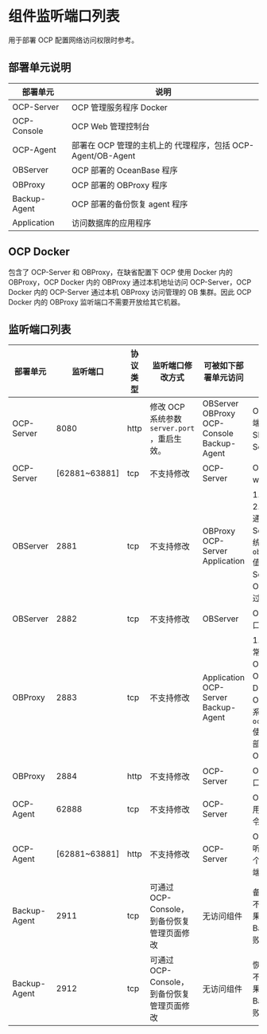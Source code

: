 组件监听端口列表
=============================

用于部署 OCP 配置网络访问权限时参考。

部署单元说明
---------------------------

|     部署单元     |                     说明                     |
|--------------|--------------------------------------------|
| OCP-Server   | OCP 管理服务程序 Docker                          |
| OCP-Console  | OCP Web 管理控制台                              |
| OCP-Agent    | 部署在 OCP 管理的主机上的 代理程序，包括 OCP-Agent/OB-Agent |
| OBServer     | OCP 部署的 OceanBase 程序                       |
| OBProxy      | OCP 部署的 OBProxy 程序                         |
| Backup-Agent | OCP 部署的备份恢复 agent 程序                       |
| Application  | 访问数据库的应用程序                                 |

**OCP Docker**
-----------------------------------

包含了 OCP-Server 和 OBProxy，在缺省配置下 OCP 使用 Docker 内的 OBProxy，OCP Docker 内的 OBProxy 通过本机地址访问 OCP-Server，OCP Docker 内的 OCP-Server 通过本机 OBProxy 访问管理的 OB 集群。因此 OCP Docker 内的 OBProxy 监听端口不需要开放给其它机器。

监听端口列表
---------------------------

|     部署单元     |       监听端口       | 协议类型 |                               监听端口修改方式                               |                                        可被如下部署单元访问                                         |                                                                                                                                                                        备注                                                                                                                                                                         |
|--------------|------------------|------|----------------------------------------------------------------------|-------------------------------------------------------------------------------------------|---------------------------------------------------------------------------------------------------------------------------------------------------------------------------------------------------------------------------------------------------------------------------------------------------------------------------------------------------|
| OCP-Server   | 8080             | http | 修改 OCP 系统参数  `server.port` ，重启生效。 | OBServer OBProxy OCP-Console Backup-Agent | OCP-Server web 服务监听端口，通常其它组件通过 SLB/DNS 地址访问 OCP-Server。                                                                                                                                                                                                                                                                                           |
| OCP-Server   | \[62881\~63881\] | tcp  | 不支持修改                                                                | OCP-Server                                                                                | OCP-Server 内 monitor worker 进程间通信端口。                                                                                                                                                                                                                                                                                                              |
| OBServer     | 2881             | tcp  | 不支持修改                                                                | OBProxy OCP-Server Application                            | 1. OBServer SQL 监听端口；   2. 缺省配置下 OCP-Server 通过 OBProxy 访问 OCP-Server，可通过修改 OCP 系统参数  `obsdk.ob.connection.mode` 值为  `direct` 使得 OCP-Server 通过直连模式访问 OBServer；   3. 不建议应用通过直连方式连接 OBServer。    |
| OBServer     | 2882             | tcp  | 不支持修改                                                                | OBServer                                                                                  | OBServer 之间 RPC 通信端口                                                                                                                                                                                                                                                                                                                              |
| OBProxy      | 2883             | tcp  | 不支持修改                                                                | Application OCP-Server Backup-Agent                       | 1. OBProxy 监听端口；   2. 通常应用通过 OBProxy 访问OBServer；   3. 缺省配置下 OCP-Server 通过自身 Docker 内的 OBProxy 访问 OBServer，可通过修改 OCP 系统参数  `ocp.system.obproxy.address` 使得 OCP-Server 也通过外部 OBProxy 访问 OBServer。               |
| OBProxy      | 2884             | http | 不支持修改                                                                | OCP-Server                                                                                | OBProxy 监控指标API 监听端口                                                                                                                                                                                                                                                                                                                              |
| OCP-Agent    | 62888            | tcp  | 不支持修改                                                                | OCP-Server                                                                                | OCP-Agent RPC 监听端口，用于接收 OCP-Server 的命令。                                                                                                                                                                                                                                                                                                           |
| OCP-Agent    | \[62881\~63881\] | http | 不支持修改                                                                | OCP-Server                                                                                | OCP-Agent 监控指标 API 监听端口，OCP-Agent 会在这个端口范围内寻找未被占用的端口使用。                                                                                                                                                                                                                                                                                           |
| Backup-Agent | 2911             | tcp  | 可通过 OCP-Console，到备份恢复管理页面修改                                          | 无访问组件                                                                                     | 备份 Agent 本地监听端口，不用于外部访问，但是端口如果被其它程序占用会导致 Backup-Agent 程序启动失败。                                                                                                                                                                                                                                                                                     |
| Backup-Agent | 2912             | tcp  | 可通过 OCP-Console，到备份恢复管理页面修改                                          | 无访问组件                                                                                     | 恢复 Agent 本地监听端口，不用于外部访问，但是端口如果被其它程序占用会导致 Backup-Agent 程序启动失败。                                                                                                                                                                                                                                                                                     |
